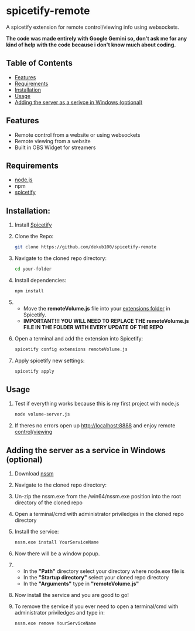 # spicetify-remote
A spicetify extension for remote control/viewing info using websockets.

**The code was made entirely with Google Gemini so, don't ask me for any kind of help with the code because i don't know much about coding.**

## Table of Contents
- [Features](#features)
- [Requirements](#requirements)
- [Installation](#installation)
- [Usage](#usage)
- [Adding the server as a serivce in Windows (optional)](#adding-the-server-as-a-service-in-windows-optional)


## Features
- Remote control from a website or using websockets
- Remote viewing from a website
- Built in OBS Widget for streamers

## Requirements
- [node.js](https://nodejs.org/en)
- npm
- [spicetify](https://spicetify.app/)

## Installation:
1. Install [Spicetify](https://spicetify.app/docs/getting-started/#windows)
2. Clone the Repo:
   
   ```bash
   git clone https://github.com/dekub100/spicetify-remote
3. Navigate to the cloned repo directory:

   ```bash
   cd your-folder
4. Install dependencies:

   ```bash
   npm install
5. - Move the **remoteVolume.js** file into your [extensions folder](https://spicetify.app/docs/advanced-usage/extensions#installing) in Spicetify.
   - **IMPORTANT!!! YOU WILL NEED TO REPLACE THE remoteVolume.js FILE IN THE FOLDER WITH EVERY UPDATE OF THE REPO**
6. Open a terminal and add the extension into Spicetify:

   ```bash
   spicetify config extensions remoteVolume.js
7. Apply spicetify new settings:

   ```bash
   spicetify apply

## Usage
1. Test if everything works because this is my first project with node.js

   ```bash
   node volume-server.js
2. If theres no errors open up [http://localhost:8888](http://localhost:8888) and enjoy remote [control](http://localhost:8888)/[viewing](http://localhost:8888/obs)

## Adding the server as a service in Windows (optional)
1. Download [nssm](https://nssm.cc/download)
2. Navigate to the cloned repo directory:
3. Un-zip the nssm.exe from the /win64/nssm.exe position into the root directory of the cloned repo
4. Open a terminal/cmd with administrator priviledges in the cloned repo directory
5. Install the service:

   ```bash
   nssm.exe install YourServiceName
6. Now there will be a window popup.
7. - In the **"Path"** directory select your directory where node.exe file is
   - In the **"Startup directory"** select your cloned repo directory
   - In the **"Arguments"** type in **"remoteVolume.js"**
8. Now install the service and you are good to go!
9. To remove the service if you ever need to open a terminal/cmd with administrator priviledges and type in:

    ```bash
    nssm.exe remove YourServiceName
